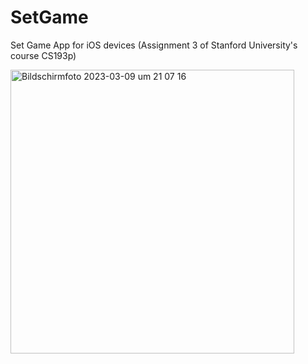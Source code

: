 # SetGame
Set Game App for iOS devices (Assignment 3 of Stanford University's course CS193p)

<img width="454" alt="Bildschirm­foto 2023-03-09 um 21 07 16" src="https://user-images.githubusercontent.com/89213910/224142669-ac4b6749-5418-4c1c-8996-c7737dee54dd.png">
